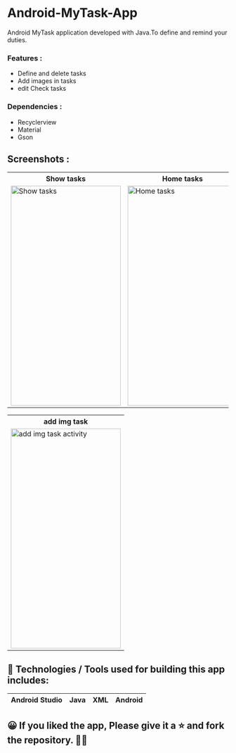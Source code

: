 # Android-MyTask-App

Android MyTask application developed with Java.To define and remind your duties. 
### Features : 
* Define and delete tasks
* Add images in tasks  
* edit Check tasks

### Dependencies :
* Recyclerview 
* Material 
* Gson


## Screenshots : 

<table>
  <tr>
    <th>Show tasks</th>
    <th>Home tasks</th>
    <th>Adding Tasks</th>
  </tr>
  <tr>
    <td><img src="https://imgurl.ir/uploads/h850613_1ae59a33-014b-4a44-a669-b4c577d391dd.jpg" alt="Show tasks" style="width:250px;height:500px;"></td>
    <td><img src="https://imgurl.ir/uploads/p575547_4195edc9-d925-43af-a911-6dcf017ff777.jpg" alt="Home tasks" style="width:250px;height:500px;"></td>
    <td><img src="https://imgurl.ir/uploads/a52884_624169cb-2462-455f-b27b-6a68dcff0ea1.jpg" alt="Adding Tasks" style="width:250px;height:500px;"></td>
  </tr>
   
</table>


<table>
  <tr>
    <th>add img task</th>
  
  </tr>
  <tr>
    <td><img src="https://imgurl.ir/uploads/t052220_b9b4f52b-eb71-4f5c-8455-19bf364d34b5.jpg" alt="add img task activity" style="width:250px;height:500px;"></td>
    
  </tr>
   
</table>



## 📱 Technologies / Tools used for building this app includes:
| Android Studio |  Java | XML | Android  |
| --- | --- | --- | --- |



## 😀 If you liked the app, Please give it a ⭐ and fork the repository. 🤚🏻
